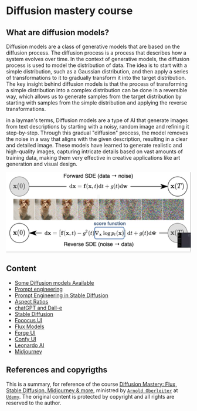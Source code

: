 # Diffusion mastery course

## What are diffusion models?
Diffusion models are a class of generative models that are based on the diffusion process. The diffusion process is a process that describes how a system evolves over time. In the context of generative models, the diffusion process is used to model the distribution of data. The idea is to start with a simple distribution, such as a Gaussian distribution, and then apply a series of transformations to it to gradually transform it into the target distribution. The key insight behind diffusion models is that the process of transforming a simple distribution into a complex distribution can be done in a reversible way, which allows us to generate samples from the target distribution by starting with samples from the simple distribution and applying the reverse transformations.

in a layman's terms, Diffusion models are a type of AI that generate images from text descriptions by starting with a noisy, random image and refining it step-by-step. Through this gradual "diffusion" process, the model removes the noise in a way that aligns with the given description, resulting in a clear and detailed image. These models have learned to generate realistic and high-quality images, capturing intricate details based on vast amounts of training data, making them very effective in creative applications like art generation and visual design.

![How Diffusion models work](./assets/diffusion.png)

## Content
* [Some Diffusion models Available](./some_diffusion_models.md)
* [Prompt engineering](./Prompt_enginneering.md)
* [Prompt Engineering in Stable Diffusion](./prompt_stable_diffusion.md)
* [Aspect Ratios](./aspect_ratios.md)
* [chatGPT and Dall-e](./chatgpt_dalle.md)
* [Stable Diffusion](./stable_difusion.md)
* [Fooocus UI](./Fooocus_ui.md)
* [Flux Models](./flux_models.md)
* [Forge UI](./forge_ui.md)
* [Confy UI](./confy_ui.md)
* [Leonardo AI](./leonardo_IA.md)
* [Midjourney](./midjourney.md)

## References and copyrigths
This is a summary, for reference of the course [Diffusion Mastery: Flux, Stable Diffusion, Midjourney & more](https://www.udemy.com/course/diffusion-mastery-flux-stable-diffusion-midjourney-more), ministred by [`Arnold Oberleiter`](https://www.udemy.com/user/arnold-oberleiter/) at [`Udemy`](https://www.udemy.com/). The original content is protected by copyright and all rights are reserved to the author.
